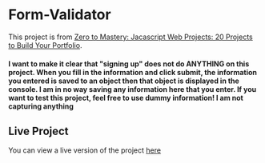 # Form-Validator
This project is from [Zero to Mastery: Jacascript Web Projects: 20 Projects to Build Your Portfolio](https://zerotomastery.io/courses/javascript-projects/).

#### I want to make it clear that "signing up" does not do ANYTHING on this project. When you fill in the information and click submit, the information you entered is saved to an object then that object is displayed in the console. I am in no way saving any information here that you enter. If you want to test this project, feel free to use dummy information! I am not capturing anything


## Live Project
You can view a live version of the project [here]( https://padmarathore.github.io/Form-Validator/)

